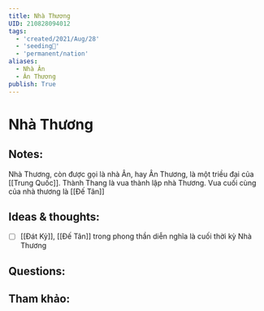 ```yaml
---
title: Nhà Thương
UID: 210828094012
tags:
  - 'created/2021/Aug/28'
  - 'seeding🌱'
  - 'permanent/nation'
aliases:
  - Nhà Ân
  - Ân Thương
publish: True
---
```

# Nhà Thương

## Notes:
Nhà Thương, còn được gọi là nhà Ân, hay Ân Thương, là một triều đại của [[Trung Quốc]].
Thành Thang là vua thành lập nhà Thương. Vua cuối cùng của nhà thương là [[Đế Tân]]

## Ideas & thoughts:
- [ ] [[Đát Kỷ]], [[Đế Tân]] trong phong thần diễn nghĩa là cuối thời kỳ Nhà Thương

## Questions:


## Tham khảo:
